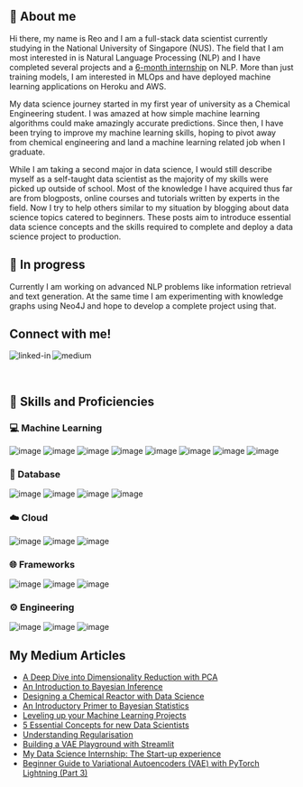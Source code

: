 ## 👋 About me 

Hi there, my name is Reo and I am a full-stack data scientist currently studying in the National University of Singapore (NUS). The field that I am most interested in is Natural Language Processing (NLP) and I have completed several projects and a [6-month internship](https://medium.com/geekculture/my-data-science-internship-the-start-up-experience-5af69abe4b43kv) on NLP. More than just training models, I am interested in MLOps and have deployed machine learning applications on Heroku and AWS. 

My data science journey started in my first year of university as a Chemical Engineering student. I was amazed at how simple machine learning algorithms could make amazingly accurate predictions. Since then, I have been trying to improve my machine learning skills, hoping to pivot away from chemical engineering and land a machine learning related job when I graduate. 

While I am taking a second major in data science, I would still describe myself as a self-taught data scientist as the majority of my skills were picked up outside of school. Most of the knowledge I have acquired thus far are from blogposts, online courses and tutorials written by experts in the field.  Now I try to help others similar to my situation by blogging about data science topics catered to beginners. These posts aim to introduce essential data science concepts and the skills required to complete and deploy a data science project to production.  

## 🚧 In progress

Currently I am working on advanced NLP problems like information retrieval and text generation. At the same time I am experimenting with knowledge graphs using Neo4J and hope to develop a complete project using that. 

## Connect with me!
[<img align="left" alt="linked-in" src="https://img.shields.io/badge/linkedin-%230077B5.svg?&style=for-the-badge&logo=linkedin&logoColor=white" />](https://www.linkedin.com/in/reo-neo/) &nbsp;
[<img align="left" alt="medium" src="https://img.shields.io/badge/Medium-12100E?style=for-the-badge&logo=medium&logoColor=white"/>](https://reoneo.medium.com/)

<br>


## 🔧 Skills and Proficiencies

### 💻 Machine Learning
![image](https://img.shields.io/badge/PyTorch-EE4C2C?style=for-the-badge&logo=PyTorch&logoColor=white) 
![image](https://img.shields.io/badge/PyTorchLightning-792EE5?style=for-the-badge&logo=PyTorchLightning&logoColor=white)
![image](https://img.shields.io/badge/scikit_learn-F7931E?style=for-the-badge&logo=scikit-learn&logoColor=white)
![image](https://img.shields.io/badge/TensorFlow-FF6F00?style=for-the-badge&logo=TensorFlow&logoColor=white)
![image](https://img.shields.io/badge/Keras-D00000?style=for-the-badge&logo=Keras&logoColor=white)
![image](https://img.shields.io/badge/Numpy-777BB4?style=for-the-badge&logo=numpy&logoColor=white)
![image](https://img.shields.io/badge/Pandas-2C2D72?style=for-the-badge&logo=pandas&logoColor=white)
![image](https://img.shields.io/badge/Plotly-239120?style=for-the-badge&logo=plotly&logoColor=white)
### 💾 Database
![image](https://img.shields.io/badge/Elastic_Search-005571?style=for-the-badge&logo=elasticsearch&logoColor=white)
![image](https://img.shields.io/badge/Neo4j-018bff?style=for-the-badge&logo=neo4j&logoColor=white)
![image](https://img.shields.io/badge/PostgreSQL-316192?style=for-the-badge&logo=postgresql&logoColor=white)
![image](https://img.shields.io/badge/Amazon%20DynamoDB-4053D6?style=for-the-badge&logo=Amazon%20DynamoDB&logoColor=white)
### ☁️ Cloud 
 ![image](https://img.shields.io/badge/Amazon_AWS-232F3E?style=for-the-badge&logo=amazon-aws&logoColor=white)
 ![image](https://img.shields.io/badge/Heroku-430098?style=for-the-badge&logo=heroku&logoColor=white)
 ![image](https://img.shields.io/badge/Google_Cloud-4285F4?style=for-the-badge&logo=google-cloud&logoColor=white)
### 🌐 Frameworks
![image](https://img.shields.io/badge/fastapi-109989?style=for-the-badge&logo=FASTAPI&logoColor=white)
![image](https://img.shields.io/badge/Flask-000000?style=for-the-badge&logo=flask&logoColor=white)
![image](https://img.shields.io/badge/Streamlit-FF4B4B?style=for-the-badge&logo=Streamlit&logoColor=white)
### ⚙️ Engineering
![image](https://img.shields.io/badge/Docker-2CA5E0?style=for-the-badge&logo=docker&logoColor=white)
![image](https://img.shields.io/badge/Git-F05032?style=for-the-badge&logo=git&logoColor=white)
![image](https://img.shields.io/badge/GitHub_Actions-2088FF?style=for-the-badge&logo=github-actions&logoColor=white)

## My Medium Articles
<!-- BLOG-POST-LIST:START -->
- [A Deep Dive into Dimensionality Reduction with PCA](https://towardsdatascience.com/a-deep-dive-into-dimensionality-reduction-with-pca-bc6f026ba95e?source=rss-9fb220b09dcf------2)
- [An Introduction to Bayesian Inference](https://towardsdatascience.com/an-introduction-to-bayesian-inference-2cee9416504c?source=rss-9fb220b09dcf------2)
- [Designing a Chemical Reactor with Data Science](https://towardsdatascience.com/designing-a-chemical-reactor-with-data-science-9e2c714d2475?source=rss-9fb220b09dcf------2)
- [An Introductory Primer to Bayesian Statistics](https://towardsdatascience.com/an-introductory-primer-to-bayesian-statistics-3415ffa28488?source=rss-9fb220b09dcf------2)
- [Leveling up your Machine Learning Projects](https://towardsdatascience.com/leveling-up-your-machine-learning-projects-317da9c787fe?source=rss-9fb220b09dcf------2)
- [5 Essential Concepts for new Data Scientists](https://towardsdatascience.com/5-essential-concepts-for-new-data-scientists-d72e2960bb73?source=rss-9fb220b09dcf------2)
- [Understanding Regularisation](https://towardsdatascience.com/understanding-regularisation-7576f36942f5?source=rss-9fb220b09dcf------2)
- [Building a VAE Playground with Streamlit](https://towardsdatascience.com/building-a-vae-playground-with-streamlit-aa88a3394c04?source=rss-9fb220b09dcf------2)
- [My Data Science Internship: The Start-up experience](https://medium.com/geekculture/my-data-science-internship-the-start-up-experience-5af69abe4b43?source=rss-9fb220b09dcf------2)
- [Beginner Guide to Variational Autoencoders &lpar;VAE&rpar; with PyTorch Lightning &lpar;Part 3&rpar;](https://towardsdatascience.com/beginner-guide-to-variational-autoencoders-vae-with-pytorch-lightning-part-3-9d686d0d85d9?source=rss-9fb220b09dcf------2)
<!-- BLOG-POST-LIST:END -->